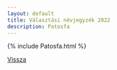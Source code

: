 ```yaml
---
layout: default
title: Választási névjegyzék 2022
description: Patosfa
---
```


{% include Patosfa.html %}

[Vissza](./)